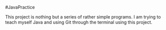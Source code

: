#JavaPractice

This project is nothing but a series of rather simple programs. I am trying to teach myself Java and using Git through the terminal using this project. 
